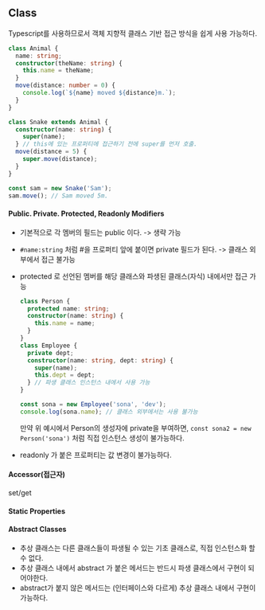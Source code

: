 ## Class

Typescript를 사용하므로서 객체 지향적 클래스 기반 접근 방식을 쉽게 사용 가능하다.

```ts
class Animal {
  name: string;
  constructor(theName: string) {
    this.name = theName;
  }
  move(distance: number = 0) {
    console.log(`${name} moved ${distance}m.`);
  }
}

class Snake extends Animal {
  constructor(name: string) {
    super(name);
  } // this에 있는 프로퍼티에 접근하기 전에 super를 먼저 호출.
  move(distance = 5) {
    super.move(distance);
  }
}

const sam = new Snake('Sam');
sam.move(); // Sam moved 5m.
```

#### Public. Private. Protected, Readonly Modifiers

- 기본적으로 각 멤버의 필드는 public 이다. -> 생략 가능

- `#name:string` 처럼 #을 프로퍼티 앞에 붙이면 private 필드가 된다. -> 클래스 외부에서 접근 불가능

- protected 로 선언된 멤버를 해당 클래스와 파생된 클래스(자식) 내에서만 접근 가능

  ```ts
  class Person {
    protected name: string;
    constructor(name: string) {
      this.name = name;
    }
  }
  class Employee {
    private dept;
    constructor(name: string, dept: string) {
      super(name);
      this.dept = dept;
    } // 파생 클래스 인스턴스 내에서 사용 가능
  }

  const sona = new Employee('sona', 'dev');
  console.log(sona.name); // 클래스 외부에서는 사용 불가능
  ```

  만약 위 예시에서 Person의 생성자에 private을 부여하면, `const sona2 = new Person('sona')` 처럼 직접 인스턴스 생성이 불가능하다.

- readonly 가 붙은 프로퍼티는 값 변경이 불가능하다.

#### Accessor(접근자)

set/get

#### Static Properties

#### Abstract Classes

- 추상 클래스는 다른 클래스들이 파생될 수 있는 기초 클래스로, 직접 인스턴스화 할 수 없다.
- 추상 클래스 내에서 abstract 가 붙은 메서드는 반드시 파생 클래스에서 구현이 되어야한다.
- abstract가 붙지 않은 메서드는 (인터페이스와 다르게) 추상 클래스 내에서 구현이 가능하다.
